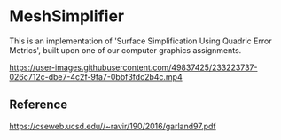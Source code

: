 # MeshSimplifier

This is an implementation of 'Surface Simplification Using Quadric Error Metrics', built upon one of our computer graphics assignments.

https://user-images.githubusercontent.com/49837425/233223737-026c712c-dbe7-4c2f-9fa7-0bbf3fdc2b4c.mp4


## Reference

https://cseweb.ucsd.edu//~ravir/190/2016/garland97.pdf
